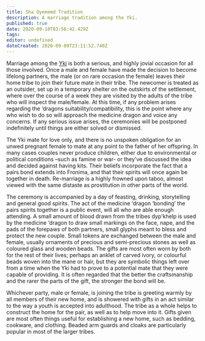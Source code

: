 ```yaml
---
title: Sha Qyememd Tradition
description: A marriage tradition among the Yki.
published: true
date: 2020-09-10T03:56:42.429Z
tags: 
editor: undefined
dateCreated: 2020-09-09T23:11:52.740Z
---
```


Marriage among the [Yki](/species/yki) is both a serious, and highly jovial occasion for all those involved. Once a male and female have made the decision to become lifelong partners, the male (or on rare occasion the female) leaves their home tribe to join their future mate in their tribe. The newcomer is treated as an outsider, set up in a temporary shelter on the outskirts of the settlement, where over the course of a week they are visited by the adults of the tribe who will inspect the male/female. At this time, if any problem arises regarding the ‘dragons suitability/compatibility, this is the point where any who wish to do so will approach the medicine dragon and voice any concerns. If any serious issue arises, the ceremonies will be postponed indefinitely until things are either solved or dismissed.

The Yki mate for love only, and there is no unspoken obligation for an unwed pregnant female to mate at any point to the father of her offspring. In many cases couples never produce children, either due to environmental or political conditions –such as famine or war- or they’ve discussed the idea and decided against having kits. Their beliefs incorporate the fact that a pairs bond extends into Fronima, and that their spirits will once again be together in death. Re-marriage is a highly frowned upon taboo, almost viewed with the same distaste as prostitution in other parts of the world.

The ceremony is accompanied by a day of feasting, drinking, storytelling and general good spirits. The act of the medicine ‘dragon ‘bonding’ the pairs spirits together is a public event, will all who are able enough attending. A small amount of blood drawn from the tribes dyp'khelp is used by the medicine ‘dragon to draw small markings on the face, nape, and the pads of the forepaws of both partners, small glyphs meant to bless and protect the new couple. Small tokens are exchanged between the male and female, usually ornaments of precious and semi-precious stones as well as coloured glass and wooden beads. The gifts are most often worn by both for the rest of their lives; perhaps an anklet of carved ivory, or colourful beads woven into the mane or hair, but they are symbolic things left over from a time when the Yki had to prove to a potential mate that they were capable of providing. It is often regarded that the better the craftsmanship and the rarer the parts of the gift, the stronger the bond will be.

Whichever party, male or female, is joining the tribe is greeting warmly by all members of their new home, and is showered with gifts in an act similar to the way a youth is accepted into adulthood. The tribe as a whole helps to construct the home for the pair, as well as to help move into it. Gifts given are most often things useful for establishing a new home, such as bedding, cookware, and clothing. Beaded arm guards and cloaks are particularly popular in most of the larger tribes.